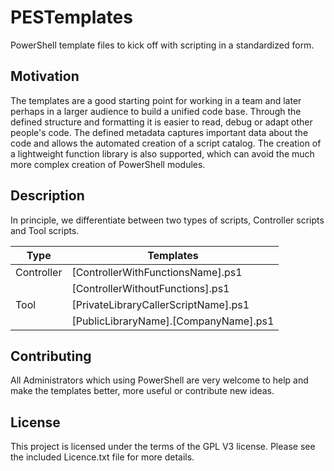 # PESTemplates
PowerShell template files to kick off with scripting in a standardized form.

## Motivation
The templates are a good starting point for working in a team and later perhaps in a larger audience to build a unified code base. Through the defined structure and formatting it is easier to read, debug or adapt other people's code. The defined metadata captures important data about the code and allows the automated creation of a script catalog. The creation of a lightweight function library is also supported, which can avoid the much more complex creation of PowerShell modules.

## Description
In principle, we differentiate between two types of scripts, Controller scripts and Tool scripts.

| Type | Templates |
|------|------------|
| Controller | [ControllerWithFunctionsName].ps1
| | [ControllerWithoutFunctions].ps1
| Tool | [PrivateLibraryCallerScriptName].ps1
| | [PublicLibraryName].[CompanyName].ps1



## Contributing
All Administrators which using PowerShell are very welcome to help and make the templates better, more useful or contribute new ideas.


## License

This project is licensed under the terms of the GPL V3 license. Please see the included Licence.txt file for more details.
